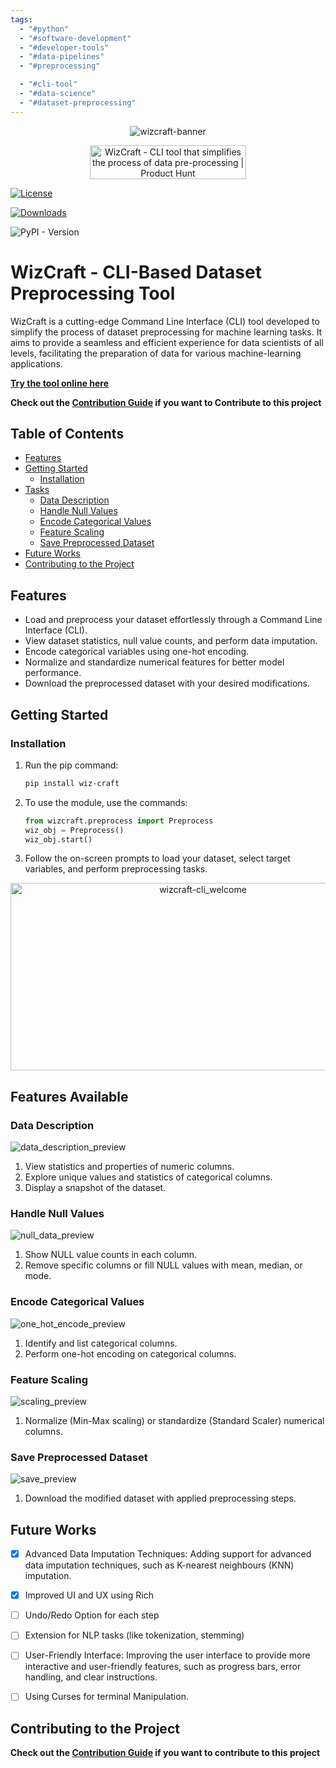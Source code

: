 ```yaml
---
tags:
  - "#python"
  - "#software-development"
  - "#developer-tools"
  - "#data-pipelines"
  - "#preprocessing"

  - "#cli-tool"
  - "#data-science"
  - "#dataset-preprocessing"
---
```

<p align="center">
  <img src="https://svgshare.com/i/wCo.svg" alt="wizcraft-banner" />
  

</p>
<p align="center">
  <a href="https://www.producthunt.com/posts/wizcraft?utm_source=badge-featured&utm_medium=badge&utm_souce=badge-wizcraft" target="_blank"><img src="https://api.producthunt.com/widgets/embed-image/v1/featured.svg?post_id=410900&theme=light" alt="WizCraft - CLI&#0032;tool&#0032;that&#0032;simplifies&#0032;the&#0032;process&#0032;of&#0032;data&#0032;pre&#0045;processing | Product Hunt" style="width: 250px; height: 54px;" width="250" height="54" /></a>
</p>

[![License](https://img.shields.io/badge/license-MIT-blue.svg)](https://opensource.org/licenses/MIT) 

[![Downloads](https://static.pepy.tech/personalized-badge/wiz-craft?period=total&units=international_system&left_color=brightgreen&right_color=orange&left_text=Downloads)](https://pepy.tech/project/wiz-craft)

![PyPI - Version](https://img.shields.io/pypi/v/wiz-craft)


# WizCraft - CLI-Based Dataset Preprocessing Tool

WizCraft is a cutting-edge Command Line Interface (CLI) tool developed to simplify the process of dataset preprocessing for machine learning tasks. It aims to provide a seamless and efficient experience for data scientists of all levels, facilitating the preparation of data for various machine-learning applications.

**[Try the tool online here](https://replit.com/@PinakDatta/DataWiz)**

**Check out the [Contribution Guide](https://github.com/Pinak-Datta/wiz-craft/blob/main/CONTRIBUTING.md) if you want to Contribute to this project**

## Table of Contents

- [Features](#features)
- [Getting Started](#getting-started)
  - [Installation](#installation)
- [Tasks](#tasks)
  - [Data Description](#data-description)
  - [Handle Null Values](#handle-null-values)
  - [Encode Categorical Values](#encode-categorical-values)
  - [Feature Scaling](#feature-scaling)
  - [Save Preprocessed Dataset](#save-preprocessed-dataset)
- [Future Works](#future-works)
- [Contributing to the Project](#contribute-to-the-project)



## Features

- Load and preprocess your dataset effortlessly through a Command Line Interface (CLI).
- View dataset statistics, null value counts, and perform data imputation.
- Encode categorical variables using one-hot encoding.
- Normalize and standardize numerical features for better model performance.
- Download the preprocessed dataset with your desired modifications.

## Getting Started

### Installation

1. Run the pip command:
   ```bash
   pip install wiz-craft

2. To use the module, use the commands:
    ```python
    from wizcraft.preprocess import Preprocess
    wiz_obj = Preprocess()
    wiz_obj.start()  

3. Follow the on-screen prompts to load your dataset, select target variables, and perform preprocessing tasks.

<p align="center">
  <img src="https://i.imgur.com/jYLwMN7.png" alt="wizcraft-cli_welcome" width = "600" height = "300" />
</p>

## Features Available

### Data Description

<p>
  <img src="https://i.imgur.com/2CUMMoX.png" alt="data_description_preview" />
</p>

1. View statistics and properties of numeric columns.
2. Explore unique values and statistics of categorical columns.
3. Display a snapshot of the dataset.

### Handle Null Values

<p>
  <img src="https://i.imgur.com/JlkyQl5.png" alt="null_data_preview" />
</p>

1. Show NULL value counts in each column.
2. Remove specific columns or fill NULL values with mean, median, or mode.

### Encode Categorical Values

<p>
  <img src="https://i.imgur.com/0gEfhpi.png" alt="one_hot_encode_preview" />
</p>

1. Identify and list categorical columns.
2. Perform one-hot encoding on categorical columns.

### Feature Scaling

<p>
  <img src="https://i.imgur.com/kfpoXeG.png" alt="scaling_preview" />
</p>

1. Normalize (Min-Max scaling) or standardize (Standard Scaler) numerical columns.

### Save Preprocessed Dataset

<p>
  <img src="https://i.imgur.com/1XywkGQ.png" alt="save_preview" />
</p>

1. Download the modified dataset with applied preprocessing steps.

## Future Works

- [x] Advanced Data Imputation Techniques: Adding support for advanced data imputation techniques, such as K-nearest neighbours (KNN) imputation.
- [x] Improved UI and UX using Rich 

- [ ] Undo/Redo Option for each step

- [ ] Extension for NLP tasks (like tokenization, stemming)

- [ ] User-Friendly Interface: Improving the user interface to provide more interactive and user-friendly features, such as progress bars, error handling, and clear instructions.

- [ ] Using Curses for terminal Manipulation.

## Contributing to the Project
**Check out the [Contribution Guide](https://github.com/Pinak-Datta/wiz-craft/blob/main/CONTRIBUTING.md) if you want to contribute to this project**
